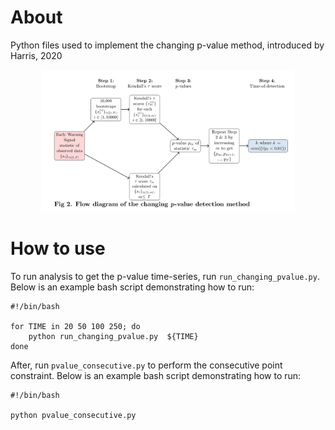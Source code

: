 # About

Python files used to implement the changing p-value method, introduced by Harris, 2020

<p align="center">
  <img src="algorithm.png" alt="" width="80%">
</p>

# How to use

To run analysis to get the p-value time-series, run `run_changing_pvalue.py`. Below is an example bash script demonstrating how to run:

```
#!/bin/bash

for TIME in 20 50 100 250; do
    python run_changing_pvalue.py  ${TIME}
done
```

After, run `pvalue_consecutive.py` to perform the consecutive point constraint. Below is an example bash script demonstrating how to run:
```
#!/bin/bash

python pvalue_consecutive.py
```
